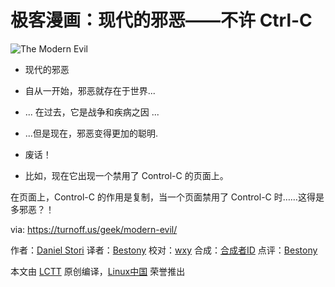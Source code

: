极客漫画：现代的邪恶——不许 Ctrl-C
===

![The Modern Evil](https://turnoff.us/image/en/modern-evil.png)

- 现代的邪恶
- 自从一开始，邪恶就存在于世界...

- ... 在过去，它是战争和疾病之因 ...

- ...但是现在，邪恶变得更加的聪明.
- 废话！


- 比如，现在它出现一个禁用了 Control-C 的页面上。

在页面上，Control-C 的作用是复制，当一个页面禁用了 Control-C 时……这得是多邪恶？！

via: https://turnoff.us/geek/modern-evil/

作者：[Daniel Stori][a]
译者：[Bestony](https://github.com/Bestony)
校对：[wxy](https://github.com/wxy)
合成：[合成者ID](https://github.com/合成者ID)
点评：[Bestony](https://github.com/Bestony)

本文由 [LCTT](https://github.com/LCTT/TranslateProject) 原创编译，[Linux中国](https://linux.cn/) 荣誉推出

[a]:http://turnoff.us/about/
